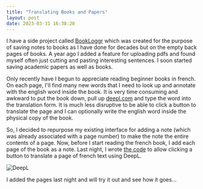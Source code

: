 ```yaml
---
title: "Translating Books and Papers"
layout: post
date: 2023-03-31 16:38:20
---
```

I have a side project called [BookLoggr](https://github.com/herestomwiththeweather/bookloggr) which was created for the purpose of saving notes to books as I have done for decades but on the empty back pages of books.  A year ago I added a feature for uploading pdfs and found myself often just cutting and pasting interesting sentences.  I soon started saving academic papers as well as books.

Only recently have I begun to appreciate reading beginner books in french.  On each page, I'll find many new words that I need to look up and annotate with the english word inside the book.  It is very time consuming and awkward to put the book down, pull up [deepl.com](https://deepl.com/translate) and type the word into the translation form.  It is much less disruptive to be able to click a button to translate the page and I can optionally write the english word inside the physical copy of the book.

So, I decided to repurpose my existing interface for adding a note (which was already associated with a page number) to make the note the entire contents of a page.  Now, before I start reading the french book, I add each page of the book as a note.  Last night, I wrote [the code](https://github.com/herestomwiththeweather/bookloggr/commit/cb728b0f0552a84303e70d107f62eb95ecb226b0) to allow clicking a button to translate a page of french text using DeepL.

![DeepL](https://coffeebucks.s3.amazonaws.com/bookloggr_deepl.png)

I added the pages last night and will try it out and see how it goes...
